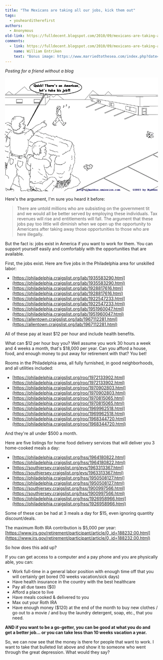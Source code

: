 ```yaml
---
title: "The Mexicans are taking all our jobs, kick them out"
tags:
  - youhearditherefirst
authors:
  - Anonymous
old-link: https://fulldecent.blogspot.com/2010/09/mexicans-are-taking-all-our-jobs-kick.html
comments:
  - link: https://fulldecent.blogspot.com/2010/09/mexicans-are-taking-all-our-jobs-kick.html#comment-4010263409313384050
    name: William Entriken
    text: "Bonus image: https://www.marriedtothesea.com/index.php?date=080807"
---
```


*Posting for a friend without a blog*

![American jobs](/assets/images/2010-09-24-mexicans-are-taking-all-our-jobs-kick.webp)

Here's the argument, I'm sure you heard it before:

> There are untold millions who are subsisting on the government tit and we would all be better served by employing these individuals. Tax revenues will rise and entitlements will fall. The argument that these jobs pay too little will diminish when we open up the opportunity to Americans after taking away those opportunities to those who are here illegally.

But the fact is: jobs exist in America if you want to work for them. You can support yourself easily and comfortably with the opportunities that are available.

First, the jobs exist. Here are five jobs in the Philadelphia area for unskilled labor:

- [https://philadelphia.craigslist.org/lab/1935583290.html](https://philadelphia.craigslist.org/lab/1935583290.html)
- [https://philadelphia.craigslist.org/lab/1928817616.html](https://philadelphia.craigslist.org/lab/1928817616.html)
- [https://philadelphia.craigslist.org/lab/1922547233.html](https://philadelphia.craigslist.org/lab/1922547233.html)
- [https://philadelphia.craigslist.org/lab/1951960047.html](https://philadelphia.craigslist.org/lab/1951960047.html)
- [https://allentown.craigslist.org/lab/1967112281.html](https://allentown.craigslist.org/lab/1967112281.html)

All of these pay at least $12 per hour and include health benefits.

What can $12 per hour buy you? Well assume you work 30 hours a week and 4 weeks a month, that's $18,000 per year. Can you afford a house, food, and enough money to put away for retirement with that? You bet!

Rooms in the Philadelphia area, all fully furnished, in good neighborhoods, and all utilities included:

- [https://philadelphia.craigslist.org/roo/1972133902.html](https://philadelphia.craigslist.org/roo/1972133902.html)
- [https://philadelphia.craigslist.org/roo/1970902803.html](https://philadelphia.craigslist.org/roo/1970902803.html)
- [https://philadelphia.craigslist.org/roo/1970815065.html](https://philadelphia.craigslist.org/roo/1970815065.html)
- [https://philadelphia.craigslist.org/roo/1969962518.html](https://philadelphia.craigslist.org/roo/1969962518.html)
- [https://philadelphia.craigslist.org/roo/1968344720.html](https://philadelphia.craigslist.org/roo/1968344720.html)

And they're all under $500 a month.

Here are five listings for home food delivery services that will deliver you 3 home-cooked meals a day:

- [https://philadelphia.craigslist.org/hss/1964180822.html](https://philadelphia.craigslist.org/hss/1964180822.html)
- [https://southjersey.craigslist.org/evs/1963313367.html](https://southjersey.craigslist.org/evs/1963313367.html)
- [https://philadelphia.craigslist.org/hss/1950508127.html](https://philadelphia.craigslist.org/hss/1950508127.html)
- [https://southjersey.craigslist.org/hss/1900997566.html](https://southjersey.craigslist.org/hss/1900997566.html)
- [https://philadelphia.craigslist.org/hss/1926958966.html](https://philadelphia.craigslist.org/hss/1926958966.html)

Some of these can be had at 3 meals a day for $15, even ignoring quantity discount/deals.

The maximum Roth IRA contribution is $5,000 per year:
[https://www.irs.gov/retirement/participant/article/0,,id=188232,00.html](https://www.irs.gov/retirement/participant/article/0,,id=188232,00.html)

So how does this add up?

If you can get access to a computer and a pay phone and you are physically able, you can:

- Work full-time in a general labor position with enough time off that you will certainly get bored (10 weeks vacation/sick days)
- Have health insurance in the country with the best healthcare
- Pay all due taxes ($0)
- Afford a place to live
- Have meals cooked & delivered to you
- Max out your Roth IRA
- Have enough money ($120) at the end of the month to buy new clothes / go out to a movie / and buy the laundry detergent, soap, etc., that you need.

**AND if you want to be a go-getter, you can be good at what you do and get a better job... or you can take less than 10 weeks vacation a year.**

So, we can now see that the money is there for people that want to work. I want to take that bulleted list above and show it to someone who went through the great depression. What would they say?
